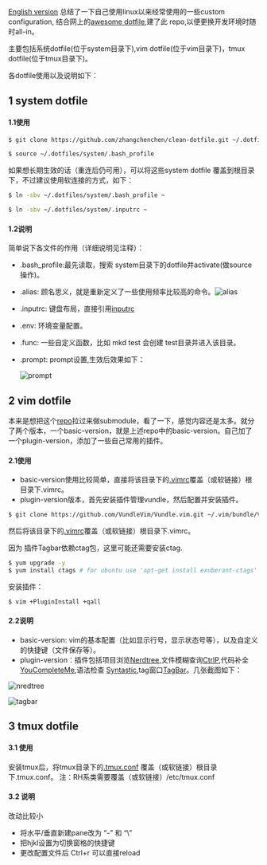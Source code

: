 
[English version]()
总结了一下自己使用linux以来经常使用的一些custom configuration, 结合网上的[awesome dotfile](https://github.com/webpro/awesome-dotfiles),建了此 repo,以便更换开发环境时随时all-in。

主要包括系统dotfile(位于system目录下),vim dotfile(位于vim目录下)，tmux dotfile(位于tmux目录下)。

各dotfile使用以及说明如下：

## 1 system dotfile

#### 1.1使用

```bash
$ git clone https://github.com/zhangchenchen/clean-dotfile.git ~/.dotfiles

$ source ~/.dotfiles/system/.bash_profile
```

如果想长期生效的话（重连后仍可用），可以将这些system dotfile 覆盖到根目录下，不过建议使用软连接的方式，如下：

```bash
$ ln -sbv ~/.dotfiles/system/.bash_profile ~

$ ln -sbv ~/.dotfiles/system/.inputrc ~
```

#### 1.2说明

简单说下各文件的作用（详细说明见注释）：

- .bash_profile:最先读取，搜索 system目录下的dotfile并activate(做source操作)。
- .alias: 顾名思义，就是重新定义了一些使用频率比较高的命令。![alias](http://7xrnwq.com1.z0.glb.clouddn.com/2017-06-08alias.png)
- .inputrc: 键盘布局，直接引用[inputrc](https://github.com/webpro/dotfiles/blob/master/runcom/.inputrc)
- .env: 环境变量配置。
- .func: 一些自定义函数，比如 mkd test 会创建 test目录并进入该目录。
- .prompt: prompt设置,生效后效果如下：

   ![prompt](http://7xrnwq.com1.z0.glb.clouddn.com/2016-06-08prompt1.png)


## 2 vim dotfile

本来是想把这个[repo](https://github.com/amix/vimrc)拉过来做submodule，看了一下，感觉内容还是太多。就分了两个版本，一个basic-version，就是上述repo中的basic-version。自己加了一个plugin-version，添加了一些自己常用的插件。

#### 2.1使用

- basic-version使用比较简单，直接将该目录下的[.vimrc](https://github.com/zhangchenchen/clean-dotfile/blob/master/vim/basic-version/.vimrc)覆盖（或软链接）根目录下.vimrc。
- plugin-version版本，首先安装插件管理vundle，然后配置并安装插件。

```bash
$ git clone https://github.com/VundleVim/Vundle.vim.git ~/.vim/bundle/Vundle.vim
```

然后将该目录下的[.vimrc](https://github.com/zhangchenchen/clean-dotfile/blob/master/vim/plugin-version/.vimrc)覆盖（或软链接）根目录下.vimrc。

因为 插件Tagbar依赖ctag包，这里可能还需要安装ctag.

```bash
$ yum upgrade -y 
$ yum install ctags # for ubuntu use 'apt-get install exuberant-ctags'
```

安装插件：

```bash
$ vim +PluginInstall +qall
```


#### 2.2说明

- basic-version: vim的基本配置（比如显示行号，显示状态号等），以及自定义的快捷键（文件保存等）。
- plugin-version：插件包括项目浏览[Nerdtree](https://github.com/scrooloose/nerdtree),文件模糊查询[CtrlP](https://github.com/kien/ctrlp.vim),代码补全 [YouCompleteMe](https://github.com/Valloric/YouCompleteMe),语法检查 [Syntastic](https://github.com/vim-syntastic/syntastic),tag窗口[TagBar](https://github.com/majutsushi/tagbar)。几张截图如下：


![nredtree](http://7xrnwq.com1.z0.glb.clouddn.com/2017-06-08nerdtree.png)

![tagbar](http://7xrnwq.com1.z0.glb.clouddn.com/2017-06-08tagbar.png)


## 3 tmux dotfile

#### 3.1 使用

安装tmux后，将tmux目录下的[.tmux.conf](https://github.com/zhangchenchen/clean-dotfile/blob/master/tmux/tmux.conf) 覆盖（或软链接）根目录下.tmux.conf。
注：RH系类需要覆盖（或软链接）/etc/tmux.conf


#### 3.2 说明

改动比较小

- 将水平/垂直新建pane改为 “-” 和 “\”
- 把hjkl设置为切换窗格的快捷键
- 更改配置文件后 Ctrl+r 可以直接reload